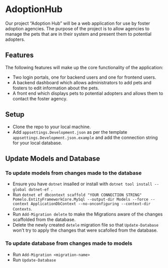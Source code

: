 # AdoptionHub
Our project “Adoption Hub” will be a web application for use by foster adoption agencies. The purpose of the project is to allow agencies to manage the pets that are in their system and present them to potential adopters.  

## Features 
The following features will make up the core functionality of the application: 
- Two login portals, one for backend users and one for frontend users. 
- A backend dashboard which allows administrators to add pets and fosters to edit information about the pets. 
- A front end which displays pets to potential adopters and allows them to contact the foster agency. 

## Setup
- Clone the repo to your local machine.
- Add `appsettings.Development.json` as per the template `appsettings.Development.json.example` and add the connection string for your local database.

## Update Models and Database

### To update models from changes made to the database

- Ensure you have `dotnet` insalled or install with `dotnet tool install --global dotnet-ef
`.
- Run `dotnet ef dbcontext scaffold "YOUR CONNECTION STRING" Pomelo.EntityFrameworkCore.MySql --output-dir Models --force --context ApplicationDbContext --no-onconfiguring --context-dir Contexts`.
- Run `Add-Migration delete` to make the Migrations aware of the changes scaffolded from the database.
- Delete the newly created `detele` migration file so that `Update-Database` won't try to apply the changes that were scafolled from the database.

### To update database from changes made to models

- Run `Add-Migration <migration-name>`
- Run `Update-Database`
 
